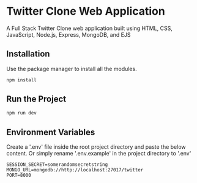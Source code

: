 # Twitter Clone Web Application

A Full Stack Twitter Clone web application built using HTML, CSS, JavaScript, Node.js, Express, MongoDB, and EJS

## Installation

Use the package manager to install all the modules.

```bash
npm install
```

## Run the Project

```bash
npm run dev
```

## Environment Variables

Create a '.env' file inside the root project directory and paste the below content.
Or simply rename '.env.example' in the project directory to '.env'

```
SESSION_SECRET=somerandomsecretstring
MONGO_URL=mongodb://http://localhost:27017/twitter
PORT=8000
```
